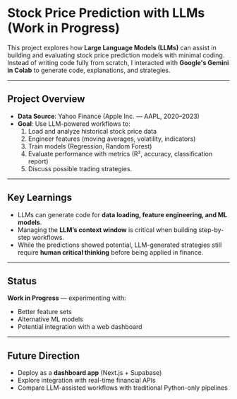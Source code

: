 #  Stock Price Prediction with LLMs (Work in Progress)

This project explores how **Large Language Models (LLMs)** can assist in building and evaluating stock price prediction models with minimal coding. Instead of writing code fully from scratch, I interacted with **Google's Gemini in Colab** to generate code, explanations, and strategies.

---

##  Project Overview
- **Data Source**: Yahoo Finance (Apple Inc. — AAPL, 2020–2023)
- **Goal**: Use LLM-powered workflows to:
  1. Load and analyze historical stock price data
  2. Engineer features (moving averages, volatility, indicators)
  3. Train models (Regression, Random Forest)
  4. Evaluate performance with metrics (R², accuracy, classification report)
  5. Discuss possible trading strategies.

---

##  Key Learnings
- LLMs can generate code for **data loading, feature engineering, and ML models**.
- Managing the **LLM’s context window** is critical when building step-by-step workflows.
- While the predictions showed potential, LLM-generated strategies still require **human critical thinking** before being applied in finance.

---

##  Status
 **Work in Progress** — experimenting with:
- Better feature sets  
- Alternative ML models  
- Potential integration with a web dashboard  

---

##  Future Direction
- Deploy as a **dashboard app** (Next.js + Supabase)  
- Explore integration with real-time financial APIs  
- Compare LLM-assisted workflows with traditional Python-only pipelines
